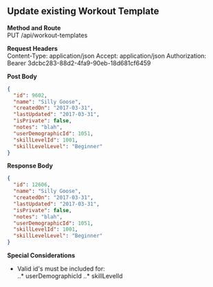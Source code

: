 Update existing Workout Template
---

**Method and Route**\
PUT /api/workout-templates

**Request Headers**\
Content-Type: application/json
Accept: application/json
Authorization: Bearer 3dcbc283-88d2-4fa9-90eb-18d681cf6459

**Post Body**
```json
{
  "id": 9602,
  "name": "Silly Goose",
  "createdOn": "2017-03-31",
  "lastUpdated": "2017-03-31",
  "isPrivate": false,
  "notes": "blah",
  "userDemographicId": 1051,
  "skillLevelId": 1001,
  "skillLevelLevel": "Beginner"
}
```

**Response Body**
```json
{
  "id": 12606,
  "name": "Silly Goose",
  "createdOn": "2017-03-31",
  "lastUpdated": "2017-03-31",
  "isPrivate": false,
  "notes": "blah",
  "userDemographicId": 1051,
  "skillLevelId": 1001,
  "skillLevelLevel": "Beginner"
}
```

**Special Considerations**
* Valid id's must be included for:\
..* userDemographicId
..* skillLevelId
